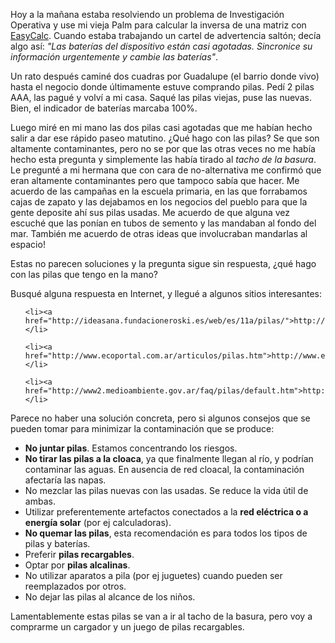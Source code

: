 <html><body><p>Hoy a la mañana estaba resolviendo un problema de Investigación Operativa y use mi vieja Palm para calcular la inversa de una matriz con <a href="http://easycalc.sourceforge.net/">EasyCalc</a>. Cuando estaba trabajando un cartel de advertencia saltón; decía algo así: <em>"Las baterías del dispositivo están casi agotadas. Sincronice su información urgentemente y cambie las baterías"</em>.



Un rato después caminé dos cuadras por Guadalupe (el barrio donde vivo) hasta el negocio donde últimamente estuve comprando pilas. Pedí 2 pilas AAA, las pagué y volví a mi casa. Saqué las pilas viejas, puse las nuevas. Bien, el indicador de baterías marcaba 100%. 



Luego miré en mi mano las dos pilas casi agotadas que me habían hecho salir a dar ese rápido paseo matutino. ¿Qué hago con las pilas? Se que son altamente contaminantes, pero no se por que las otras veces no me había hecho esta pregunta y simplemente las había tirado al <em>tacho de la basura</em>. Le pregunté a mi hermana que con cara de no-alternativa me confirmó que eran altamente contaminantes pero que tampoco sabía que hacer. Me acuerdo de las campañas en la escuela primaria, en las que forrabamos cajas de zapato y las dejabamos en los negocios del pueblo para que la gente deposite ahí sus pilas usadas. Me acuerdo de que alguna vez escuché que las ponían en tubos de semento y las mandaban al fondo del mar. También me acuerdo de otras ideas que involucraban mandarlas al espacio!



Estas no parecen soluciones y la pregunta sigue sin respuesta, ¿qué hago con las pilas que tengo en la mano?

<!--more-->

Busqué alguna respuesta en Internet, y llegué a algunos sitios interesantes:

</p><ul>

	<li><a href="http://ideasana.fundacioneroski.es/web/es/11a/pilas/">http://ideasana.fundacioneroski.es/web/es/11a/pilas/</a></li>

	<li><a href="http://www.ecoportal.com.ar/articulos/pilas.htm">http://www.ecoportal.com.ar/articulos/pilas.htm</a></li>

	<li><a href="http://www2.medioambiente.gov.ar/faq/pilas/default.htm">http://www2.medioambiente.gov.ar/faq/pilas/default.htm</a></li>

</ul>



Parece no haber una solución concreta, pero si algunos consejos que se pueden tomar para minimizar la contaminación que se produce:

<ul>

<li><strong>No juntar pilas</strong>. Estamos concentrando los riesgos.</li>

<li><strong>No tirar las pilas a la cloaca</strong>, ya que finalmente llegan al río, y podrían contaminar las aguas. En ausencia de red cloacal, la contaminación afectaría las napas.</li>

<li>No mezclar las pilas nuevas con las usadas. Se reduce la vida útil de ambas.</li>

<li>Utilizar preferentemente artefactos conectados a la <strong>red eléctrica o a energía solar</strong> (por ej calculadoras).</li>

<li><strong>No quemar las pilas</strong>, esta recomendación es para todos los tipos de pilas y baterías.</li>

<li>Preferir <strong>pilas recargables</strong>.</li>

<li>Optar por <strong>pilas alcalinas</strong>.</li>

<li>No utilizar aparatos a pila (por ej juguetes) cuando pueden ser reemplazados por otros.</li>

<li>No dejar las pilas al alcance de los niños.</li>

</ul>

Lamentablemente estas pilas se van a ir al tacho de la basura, pero voy a comprarme un cargador y un juego de pilas recargables.</body></html>
